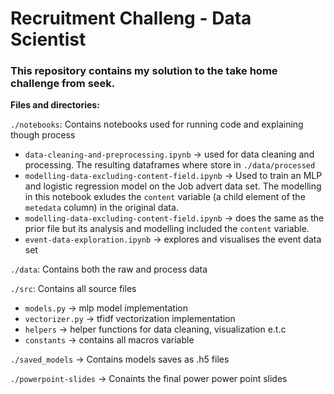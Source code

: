 # Recruitment Challeng - Data Scientist
### This repository contains my solution to the take home challenge from seek.

**Files and directories:**

`./notebooks`: Contains notebooks used for running code and explaining though process
- `data-cleaning-and-preprocessing.ipynb` -> used for data cleaning and processing. The resulting dataframes where store in `./data/processed`
- `modelling-data-excluding-content-field.ipynb` -> Used to train an MLP and logistic regression model on the Job advert data set. The modelling in this notebook exludes the `content` variable (a child element of the `metedata` column) in the original data.
- `modelling-data-excluding-content-field.ipynb` -> does the same as the prior file but its analysis and modelling included the `content` variable.
- `event-data-exploration.ipynb` -> explores and visualises the event data set

`./data`: Contains both the raw and process data

`./src`: Contains all source files

- `models.py` -> mlp model implementation 
- `vectorizer.py` -> tfidf vectorization implementation
- `helpers` -> helper functions for data cleaning, visualization e.t.c
- `constants` -> contains all macros variable

`./saved_models` -> Contains models saves as .h5 files

`./powerpoint-slides` -> Conaints the final power power point slides


